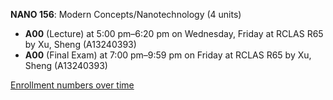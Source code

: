 **NANO 156**: Modern Concepts/Nanotechnology (4 units)

- **A00** (Lecture) at 5:00 pm–6:20 pm on Wednesday, Friday at RCLAS R65 by Xu, Sheng (A13240393)
- **A00** (Final Exam) at 7:00 pm–9:59 pm on Friday at RCLAS R65 by Xu, Sheng (A13240393)

[Enrollment numbers over time](./NANO156.tsv)
